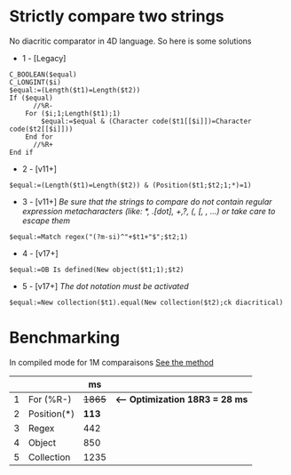 # Strictly compare two strings

No diacritic comparator in 4D language. So here is some solutions

* 1 - [Legacy]

```4d
C_BOOLEAN($equal)C_LONGINT($i)$equal:=(Length($t1)=Length($t2))If ($equal)	  //%R-	For ($i;1;Length($t1);1)		$equal:=$equal & (Character code($t1[[$i]])=Character code($t2[[$i]]))	End for 	  //%R+End if 
```
* 2 - [v11+]

```4d
$equal:=(Length($t1)=Length($t2)) & (Position($t1;$t2;1;*)=1)
```

* 3 - [v11+] *Be sure that the strings to compare do not contain regular expression metacharacters (like: \*, .[dot], +,?, (, [, \, ...) or take care to escape them*

```4d
$equal:=Match regex("(?m-si)^"+$t1+"$";$t2;1)
```
* 4 - [v17+]

```4d
$equal:=OB Is defined(New object($t1;1);$t2)
```
* 5 - [v17+] *The dot notation must be activated*

```4d
$equal:=New collection($t1).equal(New collection($t2);ck diacritical)
```

# Benchmarking

In compiled mode for 1M comparaisons <a href="Methods/Comparison.4dm">See the method</a>

|   |             |  ms |   |
|---|-------------|-----|---|
| 1 |For (%R-)    |~~1865~~|**<-- Optimization 18R3 = 28 ms**|
| 2 |Position(\*) |**113**  ||
| 3 |Regex        |442  ||
| 4 |Object       |850  ||
| 5 |Collection   |1235 ||
